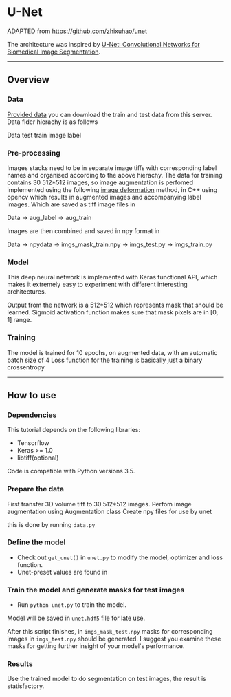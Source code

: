 # U-Net

ADAPTED from https://github.com/zhixuhao/unet

The architecture was inspired by [U-Net: Convolutional Networks for Biomedical Image Segmentation](http://lmb.informatik.uni-freiburg.de/people/ronneber/u-net/).

---

## Overview

### Data

[Provided data](http://brainiac2.mit.edu/isbi_challenge/) you can download the train and test data from this server.
Data flder hierachy is as follows

Data
    test
    train
        image
        label
        
### Pre-processing

Images stacks need to be in separate image tiffs with corresponding label names and organised according to the above hierachy.
The data for training contains 30 512*512 images, so image augmentation is perfomed implemented using the following [image deformation](http://faculty.cs.tamu.edu/schaefer/research/mls.pdf) method, in C++ using opencv which results in augmented images and accompanying label images. Which are saved as tiff image files in 

Data  -> aug_label
      -> aug_train
      
Images are then combined and saved in npy format in

Data  -> npydata
          -> imgs_mask_train.npy
          -> imgs_test.py
          -> imgs_train.py

### Model

This deep neural network is implemented with Keras functional API, which makes it extremely easy to experiment with different interesting architectures.

Output from the network is a 512*512 which represents mask that should be learned. Sigmoid activation function
makes sure that mask pixels are in \[0, 1\] range.

### Training

The model is trained for 10 epochs, on augmented data, with an automatic batch size of 4
Loss function for the training is basically just a binary crossentropy

---

## How to use

### Dependencies

This tutorial depends on the following libraries:

* Tensorflow
* Keras >= 1.0
* libtiff(optional)

Code is compatible with Python versions 3.5.

### Prepare the data

First transfer 3D volume tiff to 30 512*512 images.
Perfom image augmentation using Augmentation class
Create npy files for use by unet

this is done by running ```data.py```

### Define the model

* Check out ```get_unet()``` in ```unet.py``` to modify the model, optimizer and loss function.
* Unet-preset values are found in 

### Train the model and generate masks for test images

* Run ```python unet.py``` to train the model.

Model will be saved in ```unet.hdf5``` file for late use.

After this script finishes, in ```imgs_mask_test.npy``` masks for corresponding images in ```imgs_test.npy```
should be generated. I suggest you examine these masks for getting further insight of your model's performance.

### Results

Use the trained model to do segmentation on test images, the result is statisfactory.

